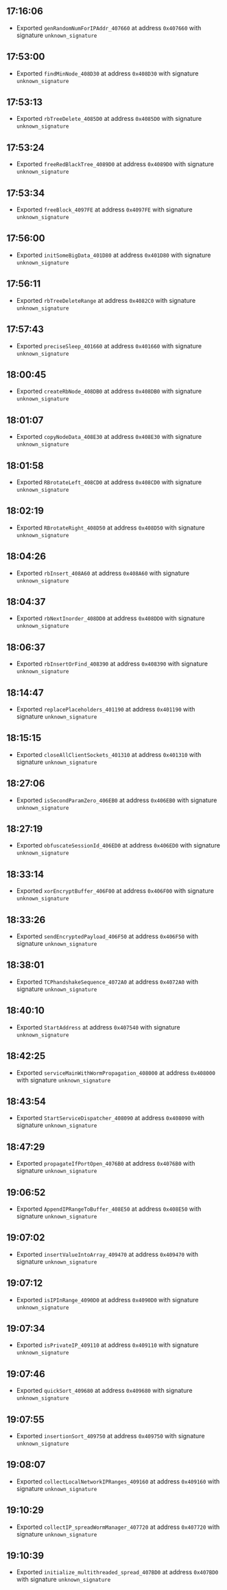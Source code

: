 
## 17:16:06
- Exported `genRandomNumForIPAddr_407660` at address `0x407660` with signature `unknown_signature`

## 17:53:00
- Exported `findMinNode_408D30` at address `0x408D30` with signature `unknown_signature`

## 17:53:13
- Exported `rbTreeDelete_4085D0` at address `0x4085D0` with signature `unknown_signature`

## 17:53:24
- Exported `freeRedBlackTree_4089D0` at address `0x4089D0` with signature `unknown_signature`

## 17:53:34
- Exported `freeBlock_4097FE` at address `0x4097FE` with signature `unknown_signature`

## 17:56:00
- Exported `initSomeBigData_401D80` at address `0x401D80` with signature `unknown_signature`

## 17:56:11
- Exported `rbTreeDeleteRange` at address `0x4082C0` with signature `unknown_signature`

## 17:57:43
- Exported `preciseSleep_401660` at address `0x401660` with signature `unknown_signature`

## 18:00:45
- Exported `createRbNode_408DB0` at address `0x408DB0` with signature `unknown_signature`

## 18:01:07
- Exported `copyNodeData_408E30` at address `0x408E30` with signature `unknown_signature`

## 18:01:58
- Exported `RBrotateLeft_408CD0` at address `0x408CD0` with signature `unknown_signature`

## 18:02:19
- Exported `RBrotateRight_408D50` at address `0x408D50` with signature `unknown_signature`

## 18:04:26
- Exported `rbInsert_408A60` at address `0x408A60` with signature `unknown_signature`

## 18:04:37
- Exported `rbNextInorder_408DD0` at address `0x408DD0` with signature `unknown_signature`

## 18:06:37
- Exported `rbInsertOrFind_408390` at address `0x408390` with signature `unknown_signature`

## 18:14:47
- Exported `replacePlaceholders_401190` at address `0x401190` with signature `unknown_signature`

## 18:15:15
- Exported `closeAllClientSockets_401310` at address `0x401310` with signature `unknown_signature`

## 18:27:06
- Exported `isSecondParamZero_406EB0` at address `0x406EB0` with signature `unknown_signature`

## 18:27:19
- Exported `obfuscateSessionId_406ED0` at address `0x406ED0` with signature `unknown_signature`

## 18:33:14
- Exported `xorEncryptBuffer_406F00` at address `0x406F00` with signature `unknown_signature`

## 18:33:26
- Exported `sendEncryptedPayload_406F50` at address `0x406F50` with signature `unknown_signature`

## 18:38:01
- Exported `TCPhandshakeSequence_4072A0` at address `0x4072A0` with signature `unknown_signature`

## 18:40:10
- Exported `StartAddress` at address `0x407540` with signature `unknown_signature`

## 18:42:25
- Exported `serviceMainWithWormPropagation_408000` at address `0x408000` with signature `unknown_signature`

## 18:43:54
- Exported `StartServiceDispatcher_408090` at address `0x408090` with signature `unknown_signature`

## 18:47:29
- Exported `propagateIfPortOpen_4076B0` at address `0x4076B0` with signature `unknown_signature`

## 19:06:52
- Exported `AppendIPRangeToBuffer_408E50` at address `0x408E50` with signature `unknown_signature`

## 19:07:02
- Exported `insertValueIntoArray_409470` at address `0x409470` with signature `unknown_signature`

## 19:07:12
- Exported `isIPInRange_4090D0` at address `0x4090D0` with signature `unknown_signature`

## 19:07:34
- Exported `isPrivateIP_409110` at address `0x409110` with signature `unknown_signature`

## 19:07:46
- Exported `quickSort_409680` at address `0x409680` with signature `unknown_signature`

## 19:07:55
- Exported `insertionSort_409750` at address `0x409750` with signature `unknown_signature`

## 19:08:07
- Exported `collectLocalNetworkIPRanges_409160` at address `0x409160` with signature `unknown_signature`

## 19:10:29
- Exported `collectIP_spreadWormManager_407720` at address `0x407720` with signature `unknown_signature`

## 19:10:39
- Exported `initialize_multithreaded_spread_407BD0` at address `0x407BD0` with signature `unknown_signature`
